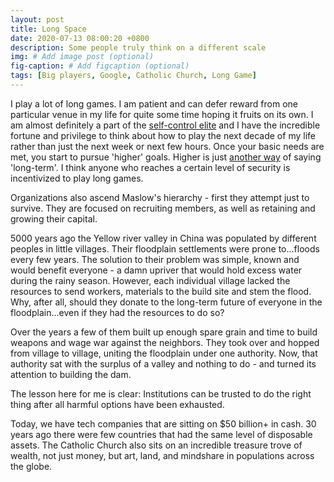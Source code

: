 ```yaml
---
layout: post
title: Long Space
date: 2020-07-13 08:00:20 +0800
description: Some people truly think on a different scale
img: # Add image post (optional)
fig-caption: # Add figcaption (optional)
tags: [Big players, Google, Catholic Church, Long Game]
---
```


I play a lot of long games. I am patient and can defer reward from one particular venue in my life for quite some time hoping it fruits on its own. I am almost definitely a part of the [self-control elite](http://induecourse.ca/what-do-libertarians-and-pedophiles-have-in-common/) and I have the incredible fortune and privilege to think about how to play the next decade of my life rather than just the next week or next few hours. Once your basic needs are met, you start to pursue 'higher' goals. Higher is just [another way](https://en.wikipedia.org/wiki/Maslow%27s_hierarchy_of_needs) of saying 'long-term'. I think anyone who reaches a certain level of security is incentivized to play long games.

Organizations also ascend Maslow's hierarchy - first they attempt just to survive. They are focused on recruiting members, as well as retaining and growing their capital.

5000 years ago the Yellow river valley in China was populated by different peoples in little villages. Their floodplain settlements were prone to...floods every few years. The solution to their problem was simple, known and would benefit everyone - a damn upriver that would hold excess water during the rainy season. However, each individual village lacked the resources to send workers, materials to the build site and stem the flood. Why, after all, should they donate to the long-term future of everyone in the floodplain...even if they had the resources to do so?

Over the years a few of them built up enough spare grain and time to build weapons and wage war against the neighbors. They took over and hopped from village to village, uniting the floodplain under one authority. Now, that authority sat with the surplus of a valley and nothing to do - and turned its attention to building the dam.

The lesson here for me is clear: Institutions can be trusted to do the right thing after all harmful options have been exhausted.

Today, we have tech companies that are sitting on $50 billion+ in cash. 30 years ago there were few countries that had the same level of disposable assets. The Catholic Church also sits on an incredible treasure trove of wealth, not just money, but art, land, and mindshare in populations across the globe.


